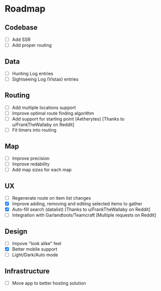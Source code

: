 # Roadmap

## Codebase
- [ ] Add SSR
- [ ] Add proper routing

## Data
- [ ] Hunting Log entries
- [ ] Sightseeing Log (Vistas) entries

## Routing
- [ ] Add multiple locations support
- [ ] Improve optimal route finding algorithm
- [ ] Add support for starting point (Aetherytes) \[Thanks to u/FrankTheWallaby on Reddit\]
- [ ] Fit timers into routing

## Map
- [ ] Improve precision
- [ ] Improve redability
- [ ] Add map sizes for each map

## UX
- [ ] Regenerate route on item list changes
- [x] Improve adding, removing and editing selected items to gather
- [x] Auto-fill search (datalist) \[Thanks to u/FrankTheWallaby on Reddit\]
- [ ] Integration with Garlandtools/Teamcraft \[Multiple requests on Reddit\]

## Design
- [ ] Impove "look alike" feel
- [x] Better mobile support
- [ ] Light/Dark/Auto mode

## Infrastructure
- [ ] Move app to better hosting solution
